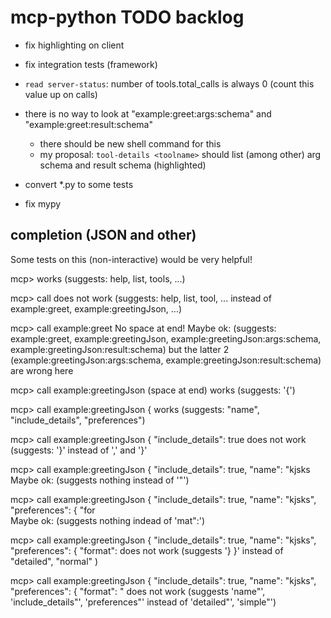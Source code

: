 # mcp-python TODO backlog

* fix highlighting on client
* fix integration tests (framework)
* `read server-status`: number of tools.total_calls is always 0 (count this value up on calls)

* there is no way to look at "example:greet:args:schema" and "example:greet:result:schema"
  + there should be new shell command for this
  + my proposal: `tool-details <toolname>` should list (among other) arg schema and result schema (highlighted)
* convert *.py to some tests
* fix mypy

## completion (JSON and other)

Some tests on this (non-interactive) would be very helpful!

mcp> 
works (suggests: help, list, tools, ...)

mcp> call 
does not work (suggests: help, list, tool, ... instead of example:greet, example:greetingJson, ...)

mcp> call example:greet
No space at end!
Maybe ok: (suggests: example:greet, example:greetingJson, example:greetingJson:args:schema, example:greetingJson:result:schema)
but the latter 2 (example:greetingJson:args:schema, example:greetingJson:result:schema) are wrong here

mcp> call example:greetingJson (space at end)
works (suggests: '{')

mcp> call example:greetingJson { 
works (suggests: "name", "include_details", "preferences")

mcp> call example:greetingJson { "include_details": true
does not work (suggests: '}' instead of ',' and '}'

mcp> call example:greetingJson { "include_details": true,  "name": "kjsks
Maybe ok: (suggests nothing instead of '"') 

mcp> call example:greetingJson { "include_details": true,  "name": "kjsks", "preferences": { "for  
Maybe ok: (suggests nothing indead of 'mat":')

mcp> call example:greetingJson { "include_details": true,  "name": "kjsks", "preferences": { "format":
does not work (suggests '} }' instead of "detailed", "normal" )

mcp> call example:greetingJson { "include_details": true,  "name": "kjsks", "preferences": { "format": "
does not work (suggests 'name"', 'include_details"', 'preferences"' instead of 'detailed"', 'simple"')
